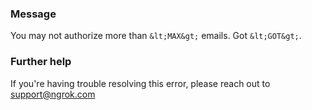 
### Message
You may not authorize more than `&lt;MAX&gt;` emails. Got `&lt;GOT&gt;`.

### Further help
If you're having trouble resolving this error, please reach out to [support@ngrok.com](mailto:support@ngrok.com?subject=Help%20with%20ERR_NGROK_366)

